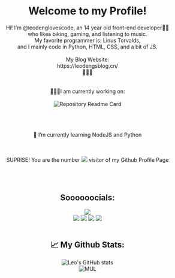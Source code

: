 # <div align="center">Welcome to my Profile!</div>  


<div align="center">Hi! I’m @leodenglovescode, an 14 year old front-end developer👨‍💻<br>
who likes biking, gaming, and listening to music.<br>
My favorite programmer is: Linus Torvalds,<br>
and I mainly code in Python, HTML, CSS, and a bit of JS.<br><br>
My Blog Website:<br>https://leodengsblog.cn/<br>🚀🚀🚀</div><br><br>
  
<div align="center">
👨🏻‍💻I am currently working on: <br><br>
<img src="https://github-readme-stats.vercel.app/api/pin/?username=leodenglovescode&repo=cs2servermanager" alt="Repository Readme Card"><br><br>
<br><br>
  

🌱 I’m currently learning NodeJS and Python  
<br><br>

SUPRISE! You are the number <img src="https://profile-counter.glitch.me/Christmas/count.svg"> visitor of my Github Profile Page<br><br>
<br><br>

<h2>Soooooocials:</h2>
<img src="https://img.shields.io/twitter/follow/leodeng14?style=for-the-badge&logo=X"><br>
<img src="https://img.shields.io/badge/So%20WOW-Much%20Fun-yellow">
<img src="https://img.shields.io/badge/dynamic/json?color=3388CC&label=Twitter&query=%24.data.totalSubs&suffix=%20followers&url=https%3A%2F%2Fapi.spencerwoo.com%2Fsubstats%2F%3Fsource%3Dtwitter%26queryKey%3DLeodeng14">
<img src="https://img.shields.io/badge/dynamic/json?color=000000&label=Github&query=%24.data.totalSubs&suffix=%20followers&url=https%3A%2F%2Fapi.spencerwoo.com%2Fsubstats%2F%3Fsource%3Dgithub%26queryKey%3Dleodenglovescode?style=plastic&logo=github">
<img src="https://img.shields.io/badge/dynamic/json?color=ff69b4&label=Bilibili&query=%24.data.totalSubs&suffix=%20followers&url=https%3A%2F%2Fapi.spencerwoo.com%2Fsubstats%2F%3Fsource%3Dbilibili%26queryKey%3D612759517?style=plastic&logo=bilibili"><br><br>



<h2>📈 My Github Stats:</h2>

![Leo's GitHub stats](https://github-readme-stats.vercel.app/api?username=leodenglovescode&show_icons=true&theme=blue-green)<br>
![MUL](https://github-readme-stats.vercel.app/api/top-langs/?username=leodenglovescode&layout=compact&theme=blue-green)

</div>
